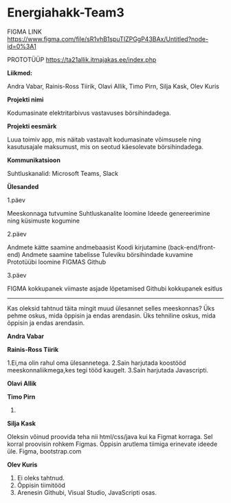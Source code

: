 # Energiahakk-Team3
 
FIGMA LINK https://www.figma.com/file/sR1vhB1spuTIZPGgP43BAx/Untitled?node-id=0%3A1

PROTOTÜÜP https://ta21allik.itmajakas.ee/index.php 

**Liikmed:**

Andra Vabar,
Rainis-Ross Tiirik,
Olavi Allik,
Timo Pirn,
Silja Kask,
Olev Kuris

**Projekti nimi** 

Kodumasinate elektritarbivus vastavuses börsihindadega.

**Projekti eesmärk**

Luua toimiv app, mis näitab vastavalt kodumasinate võimsusele ning kasutusajale maksumust, mis on seotud käesolevate börsihindadega.

**Kommunikatsioon**

Suhtluskanalid: Microsoft Teams, Slack

**Ülesanded**

1.päev

Meeskonnaga tutvumine
Suhtluskanalite loomine
Ideede genereerimine ning küsimuste kogumine

2.päev

Andmete kätte saamine andmebaasist
Koodi kirjutamine (back-end/front-end)
Andmete saamine tabelisse
Tuleviku börsihindade kuvamine
Prototüübi loomine FIGMAS
Github

3.päev

FIGMA kokkupanek
viimaste asjade lõpetamised
Githubi kokkupanek
esitlus

-----------

Kas oleksid tahtnud täita mingit muud ülesannet selles meeskonnas?
Üks pehme oskus, mida õppisin ja endas arendasin.
Üks tehniline oskus, mida õppisin ja endas arendasin.

**Andra Vabar**


**Rainis-Ross Tiirik**

1.Ei,ma olin rahul oma ülesannetega.
2.Sain harjutada koostööd meeskonnaliikmega,kes tegi tööd kaugelt.
3.Sain harjutada Javascripti.

**Olavi Allik**

**Timo Pirn**

1. 

**Silja Kask**

Oleksin võinud proovida teha nii html/css/java kui ka Figmat korraga. Sel korral proovisin rohkem Figmas.
Õppisin arutlema tiimiga erinevate ideede üle. 
Figma, bootstrap.com

**Olev Kuris**

1. Ei oleks tahtnud.
2. Õppisin tiimitööd
3. Arenesin Githubi, Visual Studio, JavaScripti osas.
